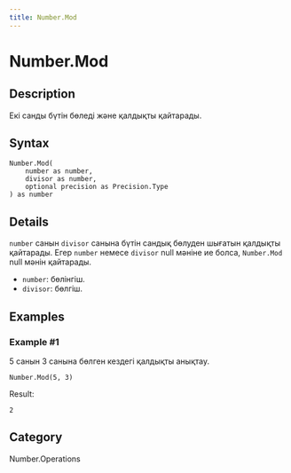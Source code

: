 ```yaml
---
title: Number.Mod
---
```


# Number.Mod


## Description

Екі санды бүтін бөледі және қалдықты қайтарады.


## Syntax

```powerquery
Number.Mod(
    number as number,
    divisor as number,
    optional precision as Precision.Type
) as number
```


## Details

<code>number</code> санын <code>divisor</code> санына бүтін сандық бөлуден шығатын қалдықты қайтарады.    Егер <code>number</code> немесе <code>divisor</code> null мәніне ие болса, <code>Number.Mod</code> null мәнін қайтарады.      <ul>        <li><code>number</code>: бөлінгіш.</li>        <li><code>divisor</code>: бөлгіш.</li>      </ul>


## Examples

### Example #1 
5 санын 3 санына бөлген кездегі қалдықты анықтау.
```powerquery
Number.Mod(5, 3)
```

Result: 
```powerquery
2
```




## Category
Number.Operations
